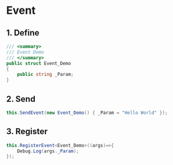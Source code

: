 # Event

## 1. Define

```cs
/// <summary>
/// Event Demo
/// </summary>
public struct Event_Demo
{
    public string _Param;
}
```

## 2. Send

```cs
this.SendEvent(new Event_Demo() { _Param = "Hello World" });
```

## 3. Register

```cs
this.RegisterEvent<Event_Demo>((args)=>{
    Debug.Log(args._Param);
});
```
